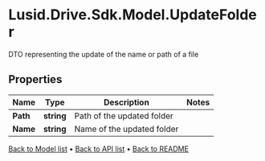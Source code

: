 # Lusid.Drive.Sdk.Model.UpdateFolder
DTO representing the update of the name or path of a file

## Properties

Name | Type | Description | Notes
------------ | ------------- | ------------- | -------------
**Path** | **string** | Path of the updated folder | 
**Name** | **string** | Name of the updated folder | 

[Back to Model list](../README.md#documentation-for-models) &#8226; [Back to API list](../README.md#documentation-for-api-endpoints) &#8226; [Back to README](../README.md)

